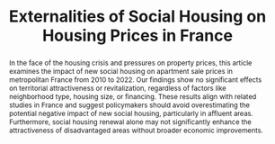 ---
title: "Externalities of Social Housing on Housing Prices in France"
authors:
- admin
- Kévin Fourrey
date: ""
doi: ""

# Schedule page publish date (NOT publication's date).
publishDate: "2024-11-30T00:00:00Z"

# Publication type.
# Accepts a single type but formatted as a YAML list (for Hugo requirements).
# Enter a publication type from the CSL standard.
publication_types: ["article"]

# Publication name and optional abbreviated publication name.
publication: "Mimeo"
publication_short: ""

abstract: In the face of the housing crisis and pressures on property prices, this article examines the impact of new social housing on apartment sale prices in metropolitan France from 2010 to 2022. Our findings show no significant effects on territorial attractiveness or revitalization, regardless of factors like neighborhood type, housing size, or financing. These results align with related studies in France and suggest policymakers should avoid overestimating the potential negative impact of new social housing, particularly in affluent areas. Furthermore, social housing renewal alone may not significantly enhance the attractiveness of disadvantaged areas without broader economic improvements.

# Summary. An optional shortened abstract.
summary: Lorem ipsum dolor sit amet, consectetur adipiscing elit. Duis posuere tellus ac convallis placerat. Proin tincidunt magna sed ex sollicitudin condimentum.

tags:
- Social housing
- Real estate
featured: true

#links:
#- name: Custom Link
#  url: http://example.org
url_pdf: ''
url_code: ''
url_dataset: ''
url_poster: ''
url_project: ''
url_slides: ''
url_source: ''
url_video: ''

# Featured image
# To use, add an image named `featured.jpg/png` to your page's folder. 
image:
  caption: 'Image credit: [**Unsplash**](https://unsplash.com/photos/s9CC2SKySJM)'
  focal_point: ""
  preview_only: false

# Associated Projects (optional).
#   Associate this publication with one or more of your projects.
#   Simply enter your project's folder or file name without extension.
#   E.g. `internal-project` references `content/project/internal-project/index.md`.
#   Otherwise, set `projects: []`.
projects:
- internal-project

# Slides (optional).
#   Associate this publication with Markdown slides.
#   Simply enter your slide deck's filename without extension.
#   E.g. `slides: "example"` references `content/slides/example/index.md`.
#   Otherwise, set `slides: ""`.
slides: example
---